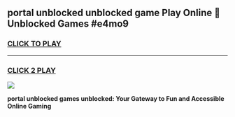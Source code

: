 
## portal unblocked unblocked game Play Online 👋 Unblocked Games #e4mo9
<h3>
<a href="https://premium.freeplayer.one?title=portal_unblocked&ref=21F">CLICK TO PLAY</a></h3>
<hr>

<h3>
<a href="https://premium.freeplayer.one?title=portal_unblocked&ref=21F">CLICK 2 PLAY</a>
  
</h3>

<a href="https://premium.freeplayer.one?title=portal_unblocked&ref=21F/"><img src="https://clearcache.store/games.png"></a>


**portal unblocked games unblocked: Your Gateway to Fun and Accessible Online Gaming**
